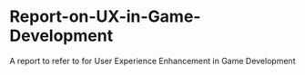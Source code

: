 # Report-on-UX-in-Game-Development
A report to refer to for User Experience Enhancement in Game Development
